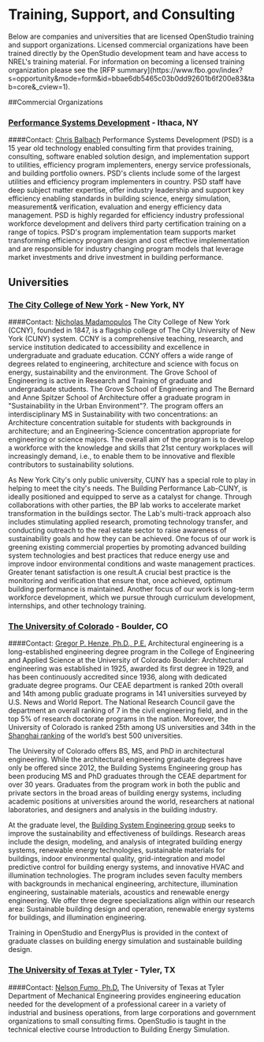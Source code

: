 <h1>Training, Support, and Consulting</h1>
Below are companies and universities that are licensed OpenStudio training and support organizations. Licensed commercial organizations have been trained directly by the OpenStudio development team and have access to NREL's training material. For information on becoming a licensed training organization please see the [RFP summary](https://www.fbo.gov/index?s=opportunity&mode=form&id=bbae6db5465c03b0dd92601b6f200e83&tab=core&_cview=1).

##Commercial Organizations

### [Performance Systems Development](http://psdconsulting.com/training/#engineer) - Ithaca, NY
####Contact: [Chris Balbach](mailto:cbalbach@psdconsulting.com)
Performance Systems Development (PSD) is a 15 year old technology enabled consulting firm that provides training, consulting, software enabled solution design, and implementation support to utilities, efficiency program implementers, energy service professionals, and building portfolio owners. PSD's clients include some of the largest utilities and efficiency program implementers in country. PSD staff have deep subject matter expertise, offer industry leadership and support key efficiency enabling standards in building science, energy simulation, measurement& verification, evaluation and energy efficiency data management. PSD is highly regarded for efficiency industry professional workforce development and delivers third party certification training on a range of topics. PSD's program implementation team supports market transforming efficiency program design and cost effective implementation and are responsible for industry changing program models that leverage market investments and drive investment in building performance.

## Universities

### [The City College of New York](http://www.ccny.cuny.edu/sustainability/) - New York, NY
####Contact: [Nicholas Madamopulos](mailto:nmadamopoulos@ccny.cuny.edu)
The City College of New York (CCNY), founded in 1847, is a flagship college of The City University of New York (CUNY) system. CCNY is a comprehensive teaching, research, and service institution dedicated to accessibility and excellence in undergraduate and graduate education. CCNY offers a wide range of degrees related to engineering, architecture and science with focus on energy, sustainability and the environment. The Grove School of Engineering is active in Research and Training of graduate and undergraduate students. The Grove School of Engineering and The Bernard and Anne Spitzer School of Architecture offer a graduate program in "Sustainability in the Urban Environment"?. The program offers an interdisciplinary MS in Sustainability with two concentrations: an Architecture concentration suitable for students with backgrounds in architecture; and an Engineering-Science concentration appropriate for engineering or science majors. The overall aim of the program is to develop a workforce with the knowledge and skills that 21st century workplaces will increasingly demand, i.e., to enable them to be innovative and flexible contributors to sustainability solutions.

As New York City's only public university, CUNY has a special role to play in helping to meet the city's needs. The Building Performance Lab-CUNY, is ideally positioned and equipped to serve as a catalyst for change. Through collaborations with other parties, the BP lab works to accelerate market transformation in the buildings sector. The Lab's multi-track approach also includes stimulating applied research, promoting technology transfer, and conducting outreach to the real estate sector to raise awareness of sustainability goals and how they can be achieved. One focus of our work is greening existing commercial properties by promoting advanced building system technologies and best practices that reduce energy use and improve indoor environmental conditions and waste management practices. Greater tenant satisfaction is one result.A crucial best practice is the monitoring and verification that ensure that, once achieved, optimum building performance is maintained. Another focus of our work is long-term workforce development, which we pursue through curriculum development, internships, and other technology training.

### [The University of Colorado](http://www.colorado.edu/ceae/prospective-students/undergraduate-studies/architectural-engineering) - Boulder, CO
####Contact: [Gregor P. Henze, Ph.D., P.E.](gregor.henze@colorado.edu)
Architectural engineering is a long-established engineering degree program in the College of Engineering and Applied Science at the University of Colorado Boulder: Architectural engineering was established in 1925, awarded its first degree in 1929, and has been continuously accredited since 1936, along with dedicated graduate degree programs. Our CEAE department is ranked 20th overall and 14th among public graduate programs in 141 universities surveyed by U.S. News and World Report. The National Research Council gave the department an overall ranking of 7 in the civil engineering field, and in the top 5% of research doctorate programs in the nation. Moreover, the University of Colorado is ranked 25th among US universities and 34th in the [Shanghai ranking](http://www.shanghairanking.com) of the world’s best 500 universities.

The University of Colorado offers BS, MS, and PhD in architectural engineering. While the architectural engineering graduate degrees have only be offered since 2012, the Building Systems Engineering group has been producing MS and PhD graduates through the CEAE department for over 30 years. Graduates from the program work in both the public and private sectors in the broad areas of building energy systems, including academic positions at universities around the world, researchers at national laboratories, and designers and analysis in the building industry.

At the graduate level, the [Building System Engineering group](http://www.colorado.edu/ceae/research/building-systems-engineering) seeks to improve the sustainability and effectiveness of buildings. Research areas include the design, modeling, and analysis of integrated building energy systems, renewable energy technologies, sustainable materials for buildings, indoor environmental quality, grid-integration and model predictive control for building energy systems, and innovative HVAC and illumination technologies. The program includes seven faculty members with backgrounds in mechanical engineering, architecture, illumination engineering, sustainable materials, acoustics and renewable energy engineering. We offer three degree specializations align within our research area: Sustainable building design and operation, renewable energy systems for buildings, and illumination engineering.

Training in OpenStudio and EnergyPlus is provided in the context of graduate classes on building energy simulation and sustainable building design.

### [The University of Texas at Tyler](http://www.uttyler.edu/me/) - Tyler, TX
####Contact: [Nelson Fumo, Ph.D.](mailto:nfumo@uttyler.edu)
The University of Texas at Tyler Department of Mechanical Engineering provides engineering education needed for the development of a professional career in a variety of industrial and business operations, from large corporations and government organizations to small consulting firms. OpenStudio is taught in the technical elective course Introduction to Building Energy Simulation.
